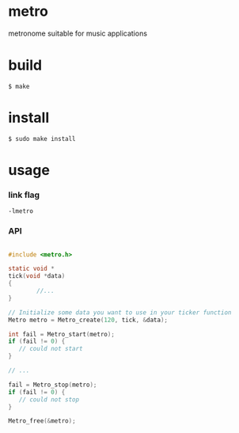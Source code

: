 # metro
metronome suitable for music applications

# build

```shell
$ make
```

# install

```shell
$ sudo make install
```

# usage

### link flag

`-lmetro`

### API

```c

#include <metro.h>

static void *
tick(void *data)
{
        //...
}

// Initialize some data you want to use in your ticker function
Metro metro = Metro_create(120, tick, &data);

int fail = Metro_start(metro);
if (fail != 0) {
   // could not start
}

// ...

fail = Metro_stop(metro);
if (fail != 0) {
   // could not stop
}

Metro_free(&metro);
```